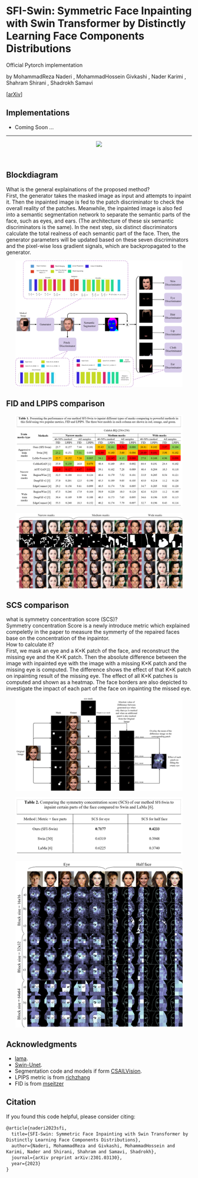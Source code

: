 # SFI-Swin: Symmetric Face Inpainting with Swin Transformer by Distinctly Learning Face Components Distributions
Official Pytorch implementation

by MohammadReza Naderi
, MohammadHossein Givkashi 
, Nader Karimi
, Shahram Shirani
, Shadrokh Samavi

[[arXiv](https://arxiv.org/abs/2301.03130)]
 
## Implementations
* Coming Soon ...
---
<p align="center">
  <img src="https://github.com/mohammadrezanaderi4/SFI-Swin/blob/main/GIF_final1.gif" width="90%"/>
</p>
<br>

## Blockdiagram
What is the general explainations of the proposed method?
<br>
First, the generator takes the masked image as input and attempts to inpaint it. Then the inpainted image is fed to the patch discriminator to check the overall reality of the patches. Meanwhile, the inpainted image is also fed into a semantic segmentation network to separate the semantic parts of the face, such as eyes, and ears. (The architecture of these six semantic discriminators is the same). In the next step, six distinct discriminators calculate the total realness of each semantic part of the face. Then, the generator parameters will be updated based on these seven discriminators and the pixel-wise loss gradient signals, which are backpropagated to the generator.

<div  align="center"> 
    <img src="https://github.com/mohammadrezanaderi4/SFI-Swin/blob/main/block%20diagram.png" width="90%">
</div>
<p align="center" "font-size:14px;">
</p>

## FID and LPIPS comparison

<div  align="center">
    <img src="https://github.com/mohammadrezanaderi4/SFI-Swin/blob/main/Table1.PNG" width="90%">
</div>
<p align="center" "font-size:14px;">
</p>

<div  align="center">
    <img src="https://github.com/mohammadrezanaderi4/SFI-Swin/blob/main/Fig2.png" width="90%">
</div>
<p align="center" "font-size:14px;">
</p>

## SCS comparison
what is symmetry concentration score (SCS)?
<br>
Symmetry concentration Score is a newly introduce metric which explained compeletly in the paper to measure the symmerty of the repaired faces base on the concentration of the inpaintor.  
How to calculate it?
<br>
First, we mask an eye and a K×K patch of the face, and reconstruct the missing eye and the K×K patch. Then the absolute difference between the image with inpainted eye with the image with a missing K×K patch and the missing eye is computed. The difference shows the effect of that K×K patch on inpainting result of the missing eye. The effect of all K×K patches is computed and shown as a heatmap. The face borders are also depicted to investigate the impact of each part of the face on inpainting the missed eye.
<div  align="center">
    <img src="https://github.com/mohammadrezanaderi4/SFI-Swin/blob/main/Fig4.png" width="90%">
</div>

</p>
<p align="center" "font-size:14px;">
<div  align="center">
    <img src="https://github.com/mohammadrezanaderi4/SFI-Swin/blob/main/Table2.PNG" width="90%">
</div>
<p align="center" "font-size:14px;">
</p>
<div  align="center">
    <img src="https://github.com/mohammadrezanaderi4/SFI-Swin/blob/main/Fig5.png" width="90%">
</div>
<p align="center" "font-size:14px;">
</p>


## Acknowledgments
* [lama](https://github.com/saic-mdal/lama).
* [Swin-Unet](https://github.com/HuCaoFighting/Swin-Unet).
* Segmentation code and models if form [CSAILVision](https://github.com/CSAILVision/semantic-segmentation-pytorch).
* LPIPS metric is from [richzhang](https://github.com/richzhang/PerceptualSimilarity)
* FID is from [mseitzer](https://github.com/mseitzer/pytorch-fid)

## Citation
If you found this code helpful, please consider citing: 
```
@article{naderi2023sfi,
  title={SFI-Swin: Symmetric Face Inpainting with Swin Transformer by Distinctly Learning Face Components Distributions},
  author={Naderi, MohammadReza and Givkashi, MohammadHossein and Karimi, Nader and Shirani, Shahram and Samavi, Shadrokh},
  journal={arXiv preprint arXiv:2301.03130},
  year={2023}
}
```

